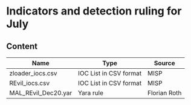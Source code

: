 # Indicators and detection ruling for July

## Content

| Name | Type | Source |
|------|----------|----------|
| zloader_iocs.csv | IOC List in CSV format |MISP|
| REvil_iocs.csv | IOC List in CSV format |MISP|
| MAL_REvil_Dec20.yar | Yara rule | Florian Roth |
